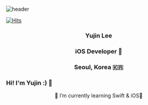 ![header](https://capsule-render.vercel.app/api?type=waving&color=ACF1E5&height=300&section=header&text=YUJINNEE&fontSize=80)

[![Hits](https://hits.seeyoufarm.com/api/count/incr/badge.svg?url=https%3A%2F%2Fgithub.com%2Fyujinnee&count_bg=%23DED0FF&title_bg=%239E9E9E&icon=&icon_color=%23E7E7E7&title=hits&edge_flat=false)](https://hits.seeyoufarm.com)



<h3 align='center'> Yujin Lee </h3>
<h3 align='center'> iOS Developer  </h3>
<h3 align='center'> Seoul, Korea 🇰🇷 </h3>

### Hi! I'm Yujin :) 👋 
<center>🌱 I’m currently learning Swift & iOS</center>

